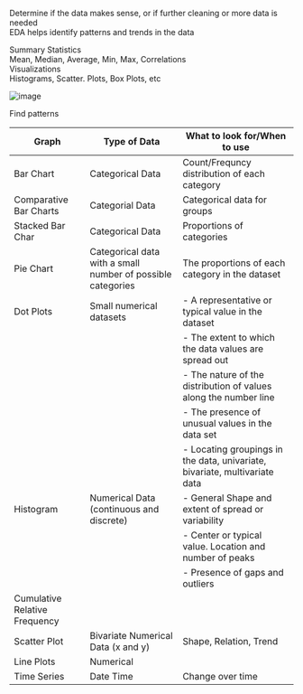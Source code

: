 Determine if the data makes sense, or if further cleaning or more data is needed <Br>
EDA helps identify patterns and trends in the data <Br>

Summary Statistics <br>
Mean, Median, Average, Min, Max, Correlations <br>
Visualizations <br>
Histograms, Scatter. Plots, Box Plots, etc <br>

![image](https://github.com/lap309/Machine-Learning/assets/69564111/9d677c54-c55e-49e6-957f-8212a5b03b28)

Find patterns



| Graph                  | Type of Data             | What to look for/When to use |
| -----------------------| ------------------------ | -----------------------|
| Bar Chart              | Categorical Data         | Count/Frequncy distribution of each category  |
| Comparative Bar Charts | Categorial Data          | Categorical data for groups |
| Stacked Bar Char       | Categorical Data         | Proportions of categories |
| Pie Chart              | Categorical data with a small number of possible categories | The proportions of each category in the dataset|
| Dot Plots              | Small numerical datasets | - A representative or typical value in the dataset  |
|                        |                          | - The extent to which the data values are spread out  |
|                        |                          | - The nature of the distribution of values along the number line   |
|                        |                          | - The presence of unusual values in the data set |
|                        |                          | - Locating groupings in the data, univariate, bivariate, multivariate data |
| Histogram              | Numerical Data (continuous and discrete) | - General Shape and extent of spread or variability |
|                        |                          | - Center or typical value. Location and number of peaks |
|                        |                          | - Presence of gaps and outliers|
| Cumulative Relative Frequency |    | |
| Scatter Plot           | Bivariate Numerical Data  (x and y)| Shape, Relation, Trend |
| Line Plots             | Numerical                | 
| Time Series            | Date Time                | Change over time|
